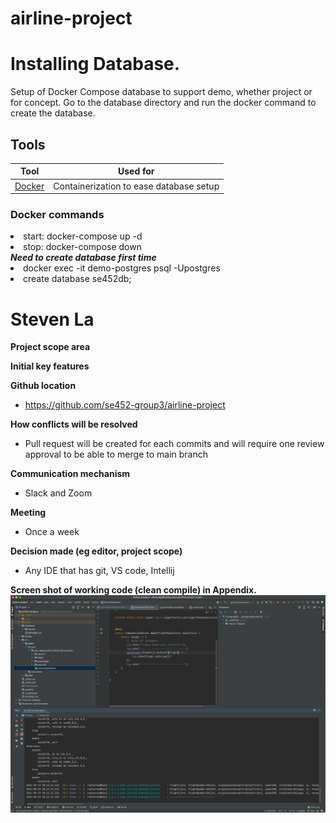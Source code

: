 # airline-project

# Installing Database.
Setup of Docker Compose database to support demo, whether project or for concept. 
Go to the database directory and run the docker command to create the database.

## Tools

| Tool | Used for
| ----------- | ----------- 
| [Docker](https://www.docker.com/products/docker-desktop) | Containerization to ease database setup


### Docker commands
<li>start: docker-compose up -d
<li>stop: docker-compose down
<br/><i><b>Need to create database first time</b></i><li>docker exec -it demo-postgres psql -Upostgres<li>create database se452db;</li>


# Steven La

**Project scope area**

**Initial key features**

**Github location**
* https://github.com/se452-group3/airline-project

**How conflicts will be resolved**
* Pull request will be created for each commits and will require one review approval to be able to merge to main branch

**Communication mechanism**
* Slack and Zoom

**Meeting**
* Once a week

**Decision made (eg editor, project scope)**
* Any IDE that has git, VS code, Intellij

**Screen shot of working code (clean compile) in Appendix.**
 ![Screenshot](screenshots/stevenla.png)


